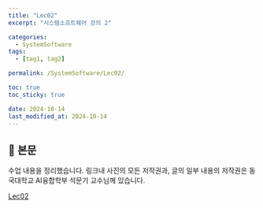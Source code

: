 ```yaml
---
title: "Lec02"
excerpt: "시스템소프트웨어 강의 2"

categories:
  - SystemSoftware
tags:
  - [tag1, tag2]

permalink: /SystemSoftware/Lec02/

toc: true
toc_sticky: true

date: 2024-10-14
last_modified_at: 2024-10-14
---
```


## 🦥 본문

수업 내용을 정리했습니다. 링크내 사진의 모든 저작권과, 글의 일부 내용의 저작권은 동국대학교 AI융합학부 석문기 교수님께 있습니다. 

[Lec02](https://changeable-aftershave-67a.notion.site/Lec02-11e51c4af5d6805288bbd08dcae45dea?pvs=4)







